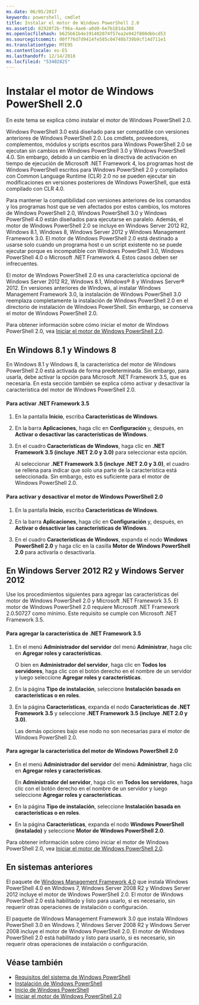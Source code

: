 ```yaml
---
ms.date: 06/05/2017
keywords: powershell, cmdlet
title: Instalar el motor de Windows PowerShell 2.0
ms.assetid: 82928f2b-f96a-4ae6-a0d0-6e7b181da308
ms.openlocfilehash: b625b61b4e191402074f57ea2e942f800dbbcd53
ms.sourcegitcommit: 00ff76d7d9414fe585c04740b739b9cf14d711e1
ms.translationtype: MTE95
ms.contentlocale: es-ES
ms.lasthandoff: 12/14/2018
ms.locfileid: "53402825"
---
```

# <a name="installing-the-windows-powershell-20-engine"></a>Instalar el motor de Windows PowerShell 2.0
En este tema se explica cómo instalar el motor de Windows PowerShell 2.0.

Windows PowerShell 3.0 está diseñado para ser compatible con versiones anteriores de Windows PowerShell 2.0. Los cmdlets, proveedores, complementos, módulos y scripts escritos para Windows PowerShell 2.0 se ejecutan sin cambios en Windows PowerShell 3.0 y Windows PowerShell 4.0. Sin embargo, debido a un cambio en la directiva de activación en tiempo de ejecución de Microsoft .NET Framework 4, los programas host de Windows PowerShell escritos para Windows PowerShell 2.0 y compilados con Common Language Runtime (CLR) 2.0 no se pueden ejecutar sin modificaciones en versiones posteriores de Windows PowerShell, que está compilado con CLR 4.0.

Para mantener la compatibilidad con versiones anteriores de los comandos y los programas host que se ven afectados por estos cambios, los motores de Windows PowerShell 2.0, Windows PowerShell 3.0 y Windows PowerShell 4.0 están diseñados para ejecutarse en paralelo. Además, el motor de Windows PowerShell 2.0 se incluye en Windows Server 2012 R2, Windows 8.1, Windows 8, Windows Server 2012 y Windows Management Framework 3.0. El motor de Windows PowerShell 2.0 está destinado a usarse solo cuando un programa host o un script existente no se puede ejecutar porque es incompatible con Windows PowerShell 3.0, Windows PowerShell 4.0 o Microsoft .NET Framework 4. Estos casos deben ser infrecuentes.

El motor de Windows PowerShell 2.0 es una característica opcional de Windows Server 2012 R2, Windows 8.1, Windows® 8 y Windows Server® 2012. En versiones anteriores de Windows, al instalar Windows Management Framework 3.0, la instalación de Windows PowerShell 3.0 reemplaza completamente la instalación de Windows PowerShell 2.0 en el directorio de instalación de Windows PowerShell. Sin embargo, se conserva el motor de Windows PowerShell 2.0.

Para obtener información sobre cómo iniciar el motor de Windows PowerShell 2.0, vea [Iniciar el motor de Windows PowerShell 2.0](../getting-started/Starting-the-Windows-PowerShell-2.0-Engine.md).

## <a name="on-windows-81-and-windows-8"></a>En Windows 8.1 y Windows 8
En Windows 8.1 y Windows 8, la característica del motor de Windows PowerShell 2.0 está activada de forma predeterminada. Sin embargo, para usarla, debe activar la opción para Microsoft .NET Framework 3.5, que es necesaria. En esta sección también se explica cómo activar y desactivar la característica del motor de Windows PowerShell 2.0.

#### <a name="to-turn-on-net-framework-35"></a>Para activar .NET Framework 3.5

1. En la pantalla **Inicio**, escriba **Características de Windows**.

2. En la barra **Aplicaciones**, haga clic en **Configuración** y, después, en **Activar o desactivar las características de Windows**.

3. En el cuadro **Características de Windows**, haga clic en **.NET Framework 3.5 (incluye .NET 2.0 y 3.0)** para seleccionar esta opción.

    Al seleccionar **.NET Framework 3.5 (incluye .NET 2.0 y 3.0)**, el cuadro se rellena para indicar que solo una parte de la característica está seleccionada. Sin embargo, esto es suficiente para el motor de Windows PowerShell 2.0.

#### <a name="to-turn-the-windows-powershell-20-engine-on-and-off"></a>Para activar y desactivar el motor de Windows PowerShell 2.0

1. En la pantalla **Inicio**, escriba **Características de Windows**.

2. En la barra **Aplicaciones**, haga clic en **Configuración** y, después, en **Activar o desactivar las características de Windows**.

3. En el cuadro **Características de Windows**, expanda el nodo **Windows PowerShell 2.0** y haga clic en la casilla **Motor de Windows PowerShell 2.0** para activarla o desactivarla.

## <a name="on-windows-server-2012-r2-and-windows-server-2012"></a>En Windows Server 2012 R2 y Windows Server 2012
Use los procedimientos siguientes para agregar las características del motor de Windows PowerShell 2.0 y Microsoft .NET Framework 3.5. El motor de Windows PowerShell 2.0 requiere Microsoft .NET Framework 2.0.50727 como mínimo. Este requisito se cumple con Microsoft .NET Framework 3.5.

#### <a name="to-add-the-net-framework-35-feature"></a>Para agregar la característica de .NET Framework 3.5

1. En el menú **Administrador del servidor** del menú **Administrar**, haga clic en **Agregar roles y características**.

    O bien en **Administrador del servidor**, haga clic en **Todos los servidores**, haga clic con el botón derecho en el nombre de un servidor y luego seleccione **Agregar roles y características**.

2. En la página **Tipo de instalación**, seleccione **Instalación basada en características o en roles**.

3. En la página **Características**, expanda el nodo **Características de .NET Framework 3.5** y seleccione **.NET Framework 3.5 (incluye .NET 2.0 y 3.0)**.

    Las demás opciones bajo ese nodo no son necesarias para el motor de Windows PowerShell 2.0.

#### <a name="to-add-the-windows-powershell-20-engine-feature"></a>Para agregar la característica del motor de Windows PowerShell 2.0

- En el menú **Administrador del servidor** del menú **Administrar**, haga clic en **Agregar roles y características**.

    En **Administrador del servidor**, haga clic en **Todos los servidores**, haga clic con el botón derecho en el nombre de un servidor y luego seleccione **Agregar roles y características**.

- En la página **Tipo de instalación**, seleccione **Instalación basada en características o en roles**.

- En la página **Características**, expanda el nodo **Windows PowerShell (instalado)** y seleccione **Motor de Windows PowerShell 2.0**.

Para obtener información sobre cómo iniciar el motor de Windows PowerShell 2.0, vea [Iniciar el motor de Windows PowerShell 2.0](../getting-started/Starting-the-Windows-PowerShell-2.0-Engine.md).

## <a name="on-earlier-systems"></a>En sistemas anteriores
El paquete de [Windows Management Framework 4.0](https://go.microsoft.com/fwlink/?LinkID=293881) que instala Windows PowerShell 4.0 en Windows 7, Windows Server 2008 R2 y Windows Server 2012 incluye el motor de Windows PowerShell 2.0. El motor de Windows PowerShell 2.0 está habilitado y listo para usarlo, si es necesario, sin requerir otras operaciones de instalación o configuración.

El paquete de Windows Management Framework 3.0 que instala Windows PowerShell 3.0 en Windows 7, Windows Server 2008 R2 y Windows Server 2008 incluye el motor de Windows PowerShell 2.0. El motor de Windows PowerShell 2.0 está habilitado y listo para usarlo, si es necesario, sin requerir otras operaciones de instalación o configuración.

## <a name="see-also"></a>Véase también
- [Requisitos del sistema de Windows PowerShell](Windows-PowerShell-System-Requirements.md)
- [Instalación de Windows PowerShell](Installing-Windows-PowerShell.md)
- [Inicio de Windows PowerShell](https://technet.microsoft.com/en-us/library/8ec8c2d7-8e7c-4722-a3d2-498fe5739a8e)
- [Iniciar el motor de Windows PowerShell 2.0](../getting-started/Starting-the-Windows-PowerShell-2.0-Engine.md)